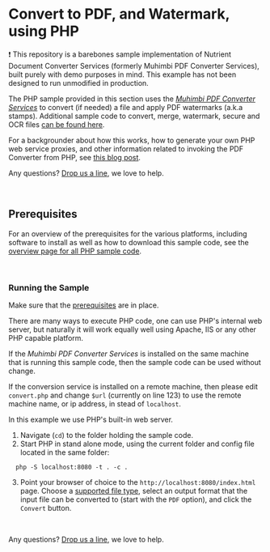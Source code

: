 # Convert to PDF, and Watermark, using PHP
:exclamation:
This repository is a barebones sample implementation of Nutrient Document Converter Services (formerly Muhimbi PDF Converter Services), built purely with demo purposes in mind. This example has not been designed to run unmodified in production.

The PHP sample provided in this section uses the *[Muhimbi PDF Converter Services](http://www.muhimbi.com/Products/PDF-Converter-Services/summary.aspx)* to convert (if needed) a file and apply PDF watermarks (a.k.a stamps). Additional sample code to convert, merge, watermark, secure and OCR files [can be found here](../).

For a backgrounder about how this works, how to generate your own PHP web service proxies, and other information related to invoking the PDF Converter from PHP, see [this blog post](http://blog.muhimbi.com/2013/02/converting-files-to-pdf-and-other.html).

Any questions? [Drop us a line](http://www.muhimbi.com/contact.aspx), we love to help.


<br/>


## Prerequisites
For an overview of the prerequisites for the various platforms, including software to install as well as how to download this sample code, see the [overview page for all PHP sample code](../).

<br/>


### Running the Sample

Make sure that the [prerequisites](#Prerequisites) are in place. 

There are many ways to execute PHP code, one can use PHP's internal web server, but naturally it will work equally well using Apache, IIS or any other PHP capable platform.

If the *Muhimbi PDF Converter Services* is installed on the same machine that is running this sample code, then the sample code can be used without change.

If the conversion service is installed on a remote machine, then please edit `convert.php` and change `$url` (currently on line 123) to use the remote machine name, or ip address, in stead of `localhost`.


In this example we use PHP's built-in web server.

1. Navigate (`cd`) to the folder holding the sample code.
2. Start PHP in stand alone mode, using the current folder and config file located in the same folder:

```
  php -S localhost:8080 -t . -c .
```


3. Point your browser of choice to the `http://localhost:8080/index.html` page. Choose a [supported file type](https://support.muhimbi.com/hc/en-us/articles/228089047-What-file-formats-types-are-supported-for-conversion-), select an output format that the input file can be converted to (start with the `PDF` option), and click the `Convert` button.

<br/>

Any questions? [Drop us a line](http://www.muhimbi.com/contact.aspx), we love to help.

